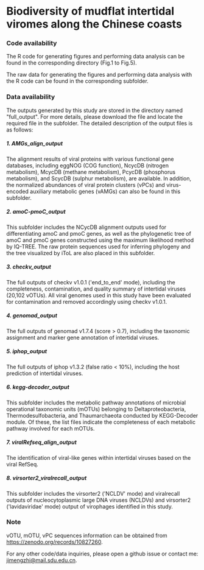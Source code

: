 # Biodiversity of mudflat intertidal viromes along the Chinese coasts
### Code availability
The R code for generating figures and performing data analysis can be found in the corresponding directory (Fig.1 to Fig.5).

The raw data for generating the figures and performing data analysis with the R code can be found in the corresponding subfolder.

### Data availability
The outputs generated by this study are stored in the directory named "full_output". For more details, please download the file and locate the required file in the subfolder. The detailed description of the output files is as follows:

##### 1. AMGs_align_output 
The alignment results of viral proteins with various functional gene databases, including eggNOG (COG function), NcycDB (nitrogen metabolism), McycDB (methane metabolism), PcycDB (phosphorus metabolism), and ScycDB (sulphur metabolism), are available. In addition, the normalized abundances of viral protein clusters (vPCs) and virus-encoded auxiliary metabolic genes (vAMGs) can also be found in this subfolder.
##### 2. amoC-pmoC_output
This subfolder includes the NCycDB alignment outputs used for differentiating amoC and pmoC genes, as well as the phylogenetic tree of amoC and pmoC genes constructed using the maximum likelihood method by IQ-TREE. The raw protein sequences used for inferring phylogeny and the tree visualized by iToL are also placed in this subfolder.
##### 3. checkv_output
The full outputs of checkv v1.0.1 ('end_to_end' mode), including the completeness, contamination, and quality summary of intertidal viruses (20,102 vOTUs). All viral genomes used in this study have been evaluated for contamination and removed accordingly using checkv v1.0.1.
##### 4. genomad_output
The full outputs of genomad v1.7.4 (score > 0.7), including the taxonomic assignment and marker gene annotation of intertidal viruses.
##### 5. iphop_output
The full outputs of iphop v1.3.2 (false ratio < 10%), including the host prediction of intertidal viruses.
##### 6. kegg-decoder_output
This subfolder includes the metabolic pathway annotations of microbial operational taxonomic units (mOTUs) belonging to Deltaproteobacteria, Thermodesulfobacteria, and Thaumarchaeota conducted by KEGG-Decoder module. Of these, the list files indicate the completeness of each metabolic pathway involved for each mOTUs.
##### 7. viralRefseq_align_output
The identification of viral-like genes within intertidal viruses based on the viral RefSeq. 
##### 8. virsorter2_viralrecall_output
This subfolder includes the virsorter2 ('NCLDV' mode) and viralrecall outputs of nucleocytoplasmic large DNA viruses (NCLDVs) and virsorter2 ('lavidaviridae' mode) output of virophages identified in this study.

### Note
vOTU, mOTU, vPC sequences information can be obtained from https://zenodo.org/records/10827260. 

For any other code/data inquiries, please open a github issue or contact me: jimengzhi@mail.sdu.edu.cn.
